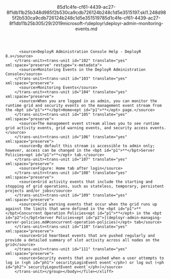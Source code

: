 <?xml version="1.0"?><xliff version="1.2" xmlns="urn:oasis:names:tc:xliff:document:1.2" xmlns:xsi="http://www.w3.org/2001/XMLSchema-instance" xsi:schemaLocation="urn:oasis:names:tc:xliff:document:1.2 xliff-core-1.2-transitional.xsd"><file datatype="xml" original="deployr-admin-monitoring-events.md" source-language="en-US" target-language="en-US"><header><tool tool-id="mdxliff" tool-name="mdxliff" tool-version="1.0-8ab897d" tool-company="Microsoft" /><xliffext:skl_file_name xmlns:xliffext="urn:microsoft:content:schema:xliffextensions">85d1c4fe-cf61-4439-ac27-8f1db11b25b348d985f2b530ca9cdb726124b248c1d5e3515197.skl</xliffext:skl_file_name><xliffext:version xmlns:xliffext="urn:microsoft:content:schema:xliffextensions">1.2</xliffext:version><xliffext:ms.openlocfilehash xmlns:xliffext="urn:microsoft:content:schema:xliffextensions">48d985f2b530ca9cdb726124b248c1d5e3515197</xliffext:ms.openlocfilehash><xliffext:ms.sourcegitcommit xmlns:xliffext="urn:microsoft:content:schema:xliffextensions">85d1c4fe-cf61-4439-ac27-8f1db11b25b3</xliffext:ms.sourcegitcommit><xliffext:ms.lasthandoff xmlns:xliffext="urn:microsoft:content:schema:xliffextensions">05/29/2019</xliffext:ms.lasthandoff><xliffext:ms.openlocfilepath xmlns:xliffext="urn:microsoft:content:schema:xliffextensions">microsoft-r\deployr\deployr-admin-monitoring-events.md</xliffext:ms.openlocfilepath></header><body><group id="content" extype="content"><trans-unit id="101" translate="yes" xml:space="preserve" restype="x-metadata">
          <source>DeployR Administration Console Help - DeployR 8.x</source>
        </trans-unit><trans-unit id="102" translate="yes" xml:space="preserve" restype="x-metadata">
          <source>Monitoring Events in the DeployR Administration Console</source>
        </trans-unit><trans-unit id="103" translate="yes" xml:space="preserve">
          <source>Monitoring Events</source>
        </trans-unit><trans-unit id="104" translate="yes" xml:space="preserve">
          <source>When you are logged in as admin, you can monitor the runtime grid and security events on the management event stream from the <bpt id="p1">**</bpt>Home<ept id="p1">**</ept> page.</source>
        </trans-unit><trans-unit id="105" translate="yes" xml:space="preserve">
          <source>The management event stream allows you to see runtime grid activity events, grid warning events, and security access events.</source>
        </trans-unit><trans-unit id="106" translate="yes" xml:space="preserve">
          <source>By default this stream is accessible to admin only; however, access can be changed in the <bpt id="p1">**</bpt>Server Policies<ept id="p1">**</ept> tab.</source>
        </trans-unit><trans-unit id="107" translate="yes" xml:space="preserve">
          <source>Figure: Home tab after login</source>
        </trans-unit><trans-unit id="108" translate="yes" xml:space="preserve">
          <source>Grid activity events that include the starting and stopping of grid operations, such as stateless, temporary, persistent projects and/or jobs</source>
        </trans-unit><trans-unit id="109" translate="yes" xml:space="preserve">
          <source>Grid warning events that occur when the grid runs up against the limits that were defined in the <bpt id="p1">**</bpt>Concurrent Operation Policies<ept id="p1">**</ept> in the <bpt id="p2">[</bpt>Server Policies<ept id="p2">](deployr-admin-managing-server-policies.md#concurrent-operation-policies)</ept> tab</source>
        </trans-unit><trans-unit id="110" translate="yes" xml:space="preserve">
          <source>Grid heartbeat events that are pushed regularly and provide a detailed summary of slot activity across all nodes on the grid</source>
        </trans-unit><trans-unit id="111" translate="yes" xml:space="preserve">
          <source>Security events that are pushed when a user attempts to log in (<ph id="ph1">`securityLoginEvent event`</ph>) or log out (<ph id="ph2">`securityLogoutEvent event`</ph>)</source>
        </trans-unit></group></body></file></xliff>